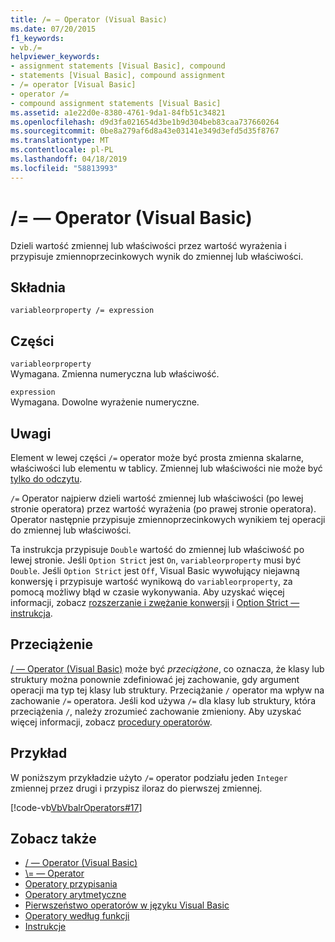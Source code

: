 ```yaml
---
title: /= — Operator (Visual Basic)
ms.date: 07/20/2015
f1_keywords:
- vb./=
helpviewer_keywords:
- assignment statements [Visual Basic], compound
- statements [Visual Basic], compound assignment
- /= operator [Visual Basic]
- operator /=
- compound assignment statements [Visual Basic]
ms.assetid: a1e22d0e-8380-4761-9da1-84fb51c34821
ms.openlocfilehash: d9d3fa021654d3be1b9d304beb83caa737660264
ms.sourcegitcommit: 0be8a279af6d8a43e03141e349d3efd5d35f8767
ms.translationtype: MT
ms.contentlocale: pl-PL
ms.lasthandoff: 04/18/2019
ms.locfileid: "58813993"
---
```

# <a name="-operator-visual-basic"></a>/= — Operator (Visual Basic)
Dzieli wartość zmiennej lub właściwości przez wartość wyrażenia i przypisuje zmiennoprzecinkowych wynik do zmiennej lub właściwości.  
  
## <a name="syntax"></a>Składnia  
  
```  
variableorproperty /= expression  
```  
  
## <a name="parts"></a>Części  
 `variableorproperty`  
 Wymagana. Zmienna numeryczna lub właściwość.  
  
 `expression`  
 Wymagana. Dowolne wyrażenie numeryczne.  
  
## <a name="remarks"></a>Uwagi  
 Element w lewej części `/=` operator może być prosta zmienna skalarne, właściwości lub elementu w tablicy. Zmiennej lub właściwości nie może być [tylko do odczytu](../../../visual-basic/language-reference/modifiers/readonly.md).  
  
 `/=` Operator najpierw dzieli wartość zmiennej lub właściwości (po lewej stronie operatora) przez wartość wyrażenia (po prawej stronie operatora). Operator następnie przypisuje zmiennoprzecinkowych wynikiem tej operacji do zmiennej lub właściwości.  
  
 Ta instrukcja przypisuje `Double` wartość do zmiennej lub właściwość po lewej stronie. Jeśli `Option Strict` jest `On`, `variableorproperty` musi być `Double`. Jeśli `Option Strict` jest `Off`, Visual Basic wywołujący niejawną konwersję i przypisuje wartość wynikową do `variableorproperty`, za pomocą możliwy błąd w czasie wykonywania. Aby uzyskać więcej informacji, zobacz [rozszerzanie i zwężanie konwersji](../../../visual-basic/programming-guide/language-features/data-types/widening-and-narrowing-conversions.md) i [Option Strict — instrukcja](../../../visual-basic/language-reference/statements/option-strict-statement.md).  
  
## <a name="overloading"></a>Przeciążenie  
 [/ — Operator (Visual Basic)](../../../visual-basic/language-reference/operators/floating-point-division-operator.md) może być *przeciążone*, co oznacza, że klasy lub struktury można ponownie zdefiniować jej zachowanie, gdy argument operacji ma typ tej klasy lub struktury. Przeciążanie `/` operator ma wpływ na zachowanie `/=` operatora. Jeśli kod używa `/=` dla klasy lub struktury, która przeciążenia `/`, należy zrozumieć zachowanie zmieniony. Aby uzyskać więcej informacji, zobacz [procedury operatorów](../../../visual-basic/programming-guide/language-features/procedures/operator-procedures.md).  
  
## <a name="example"></a>Przykład  
 W poniższym przykładzie użyto `/=` operator podziału jeden `Integer` zmiennej przez drugi i przypisz iloraz do pierwszej zmiennej.  
  
 [!code-vb[VbVbalrOperators#17](~/samples/snippets/visualbasic/VS_Snippets_VBCSharp/VbVbalrOperators/VB/Class1.vb#17)]  
  
## <a name="see-also"></a>Zobacz także

- [/ — Operator (Visual Basic)](../../../visual-basic/language-reference/operators/floating-point-division-operator.md)
- [\\= — Operator](../../../visual-basic/language-reference/operators/integer-division-assignment-operator.md)
- [Operatory przypisania](../../../visual-basic/language-reference/operators/assignment-operators.md)
- [Operatory arytmetyczne](../../../visual-basic/language-reference/operators/arithmetic-operators.md)
- [Pierwszeństwo operatorów w języku Visual Basic](../../../visual-basic/language-reference/operators/operator-precedence.md)
- [Operatory według funkcji](../../../visual-basic/language-reference/operators/operators-listed-by-functionality.md)
- [Instrukcje](../../../visual-basic/programming-guide/language-features/statements.md)
